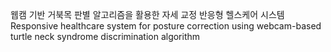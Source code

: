웹캠 기반 거북목 판별 알고리즘을 활용한 자세 교정 반응형 헬스케어 시스템  
Responsive healthcare system for posture correction using webcam-based turtle neck syndrome discrimination algorithm
